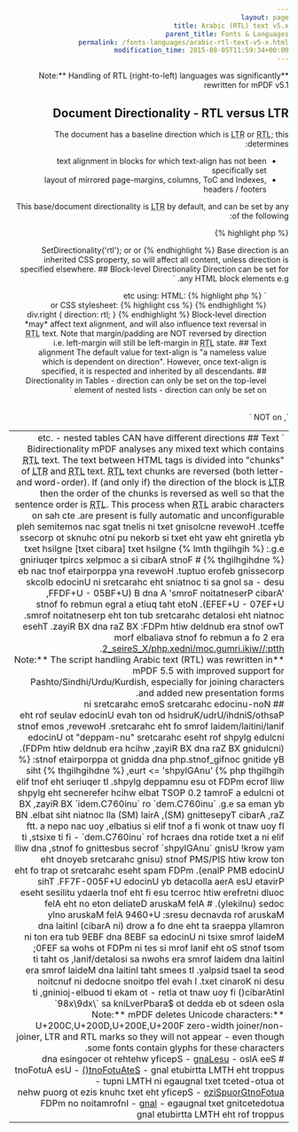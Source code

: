 ```yaml
---
layout: page
title: Arabic (RTL) text v5.x
parent_title: Fonts & Languages
permalink: /fonts-languages/arabic-rtl-text-v5-x.html
modification_time: 2015-08-05T11:59:34+00:00
---
```


<div class="alert alert-info" role="alert" markdown="1">
  **Note:** Handling of RTL (right-to-left) languages was significantly rewritten for mPDF v5.1
</div>

## Document Directionality - RTL versus LTR

The document has a baseline direction which is
<acronym title="Left-to-Right document, used for most languages">LTR</acronym>
or <acronym title="Right-to-Left document, used for Hebrew and Arabic languages">RTL</acronym>; this determines:

- text alignment in blocks for which text-align has not been specifically set
- layout of mirrored page-margins, columns, ToC and Indexes, headers / footers

This base/document directionality is <acronym title="Left-to-Right document, used for most langauges">LTR</acronym>
by default, and can be set by any of the following:

{% highlight php %}
<?php
$mpdf->SetDirectionality('rtl');

<html dir="rtl"> or <html style="direction: rtl;">
<body dir="rtl"> or <body style="direction: rtl;">
{% endhighlight %}

Base direction is an inherited CSS property, so will affect all content, unless direction is specified elsewhere.

## Block-level Directionality

Direction can be set for any HTML block elements e.g. `<div><p><table><ul>` etc using:

HTML:
{% highlight php %}
<div style="direction: rtl;">
{% endhighlight %}

or CSS stylesheet:

{% highlight css %}
div.right { direction: rtl; }
{% endhighlight %}

Block-level direction *may* affect text alignment, and will also influence text reversal in
<acronym title="Right-to-Left document, used for Hebrew and Arabic languages">RTL</acronym> text.

Note that margin/padding are NOT reversed by direction i.e. left-margin will still be left-margin in
<acronym title="Right-to-Left document, used for Hebrew and Arabic languages">RTL</acronym> state.

## Text alignment

The default value for text-align is "a nameless value which is dependent on direction". However, once text-align is
specified, it is respected and inherited by all descendants.

## Directionality in Tables

- direction can only be set on the top-level element of nested lists
- direction can only be set on `<table>`, NOT on `<thead><tbody><td>` etc.
- nested tables CAN have different directions

## Text Bidirectionality

mPDF analyses any mixed text which contains
<acronym title="Right-to-Left document, used for Hebrew and Arabic languages">RTL</acronym> text. The text between
HTML tags is divided into "chunks" of <acronym title="Left-to-Right document, used for most langauges">LTR</acronym>
and <acronym title="Right-to-Left document, used for Hebrew and Arabic languages">RTL</acronym> text.

<acronym title="Right-to-Left document, used for Hebrew and Arabic languages">RTL</acronym> text chunks are reversed
(both letter- and word-order).

If (and only if) the direction of the block is
<acronym title="Left-to-Right document, used for most langauges">LTR</acronym> then the order of the chunks is
reversed as well so that the sentence order is
<acronym title="Right-to-Left document, used for Hebrew and Arabic languages">RTL</acronym>.

This process when <acronym title="Right-to-Left document, used for Hebrew and Arabic languages">RTL</acronym>
arabic characters are present is fully automatic and unconfigurable. <bdo> etc has no effect.

However enclosing text in silent tags can sometimes help by altering the way the text is broken up into chunks to
process e.g.:

{% highlight html %}
english text <span>[arabic text]</span> english text
{% endhighlight %}

# Fonts

Arabic is a complex script requiring processing before output. However any appropriate font can be used - as long as
it contains the characters in Unicode blocks 'Arabic Presentation Forms' A and B (U+FB50 - U+FDFF, U+FE70 - U+FEFE).
Note that quite a large number of fonts contain the isolated characters but not the presentation forms.

Two fonts are bundled with mPDF: XB Zar and XB Riyaz. These are 2 of a number of fonts available from
<a href="http://wiki.irmug.com/index.php/X_Series_2">http://wiki.irmug.com/index.php/X_Series_2</a>.

<div class="alert alert-info" role="alert" markdown="1">
  **Note:** The script handling Arabic text (RTL) was rewritten in mPDF 5.5 with improved support for
  Pashto/Sindhi/Urdu/Kurdish, especially for joining characters and added new presentation forms.
</div>

## Non-unicode characters

Some characters in Pashto/Sindhi/Urdu/Kurdish do not have Unicode values for the final/initial/medial forms of the
characters. However, some fonts include glyphs for these characters "un-mapped" to Unicode (including XB Zar and XB
Riyaz, which are bundled with mPDF).

By editing <span class="filename">config_fonts.php</span> and adding to appropriate fonts:

{% highlight php %}
'unAGlyphs' => true,
{% endhighlight %}

this will force mPDF to use unmapped glyphs. It requires the font file to include a Format 2.0 POST table which
references the glyphs by name as e.g. `uni067C.med` or `uni067C.medi`

XB Riyaz, XB Zar, Arabic Typesetting (MS), Arial (MS) all contain this table. NB If you want to know if a font file
is suitable, you can open a .ttf file in a text editor and search for `uni067C.med` - if it exists, it may work!

Using `unAGlyphs` forces subsetting of fonts, and will not work with SIP/SMP fonts (using characters beyond the
Unicode BMP Plane).

mPDF maps these characters to part of the Private Use Area allocated by Unicode U+F500-F7FF. This could interfere
with correct use if the font already utilises these codes (unlikely).

# Alef Maksura

Detailed note on the Alef Maksura for advanced users:

U+0649 Alef Maksura only normally appears at the end of a word (in Arabic)

Initial and Medial forms exist in Unicode as FBE8 and FBE9 but are not in most fonts

So the final form is set in mPDF to show as FEF0; Initial and medial forms are shown as isolated/final, so that it
does at least display.

It seems that Initial and Medial forms are used in Koranic text.

I have left options encoded in <span class="function">function InitArabic()</span> if you want to alter - to make it
double-joining, it also needs to be added to <span class="parameter">$arabPrevLink</span> as `\xd9\x89`

<div class="alert alert-info" role="alert" markdown="1">
  **Note:** mPDF deletes Unicode characters: U+200C,U+200D,U+200E,U+200F zero-width joiner/non-joiner,
  LTR and RTL marks so they will not appear - even though some fonts contain glyphs for these characters.
</div>

# See Also

- <a href="{{ "/reference/mpdf-variables/uselang.html" | prepend: site.baseurl }}">useLang</a> - Specify whether to recognise and support the HTML attribute lang
- <a href="{{ "/reference/mpdf-functions/setautofont.html" | prepend: site.baseurl }}">SetAutoFont()</a> - Use AutoFont to auto-detect text language in HTML input
- <a href="{{ "/reference/mpdf-variables/autofontgroupsize.html" | prepend: site.baseurl }}">autoFontGroupSize</a> - Specify the text chunk size to group when autodetecting text language
- <a href="{{ "/fonts-languages/lang-v5-x.html" | prepend: site.baseurl }}">lang</a> - Information on mPDF support for the HTML attribute lang
